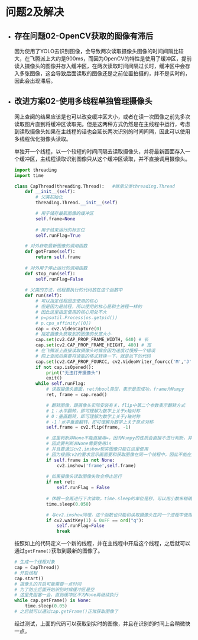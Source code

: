 # 问题2及解决

- ## 存在问题02-OpenCV获取的图像有滞后
    因为使用了YOLO去识别图像，会导致两次读取摄像头图像的时间间隔比较大，在飞腾派上大约是900ms，而因为OpenCV的特性是使用了缓冲区，提前读入摄像头的图像并存入缓冲区，在两次读取时间间隔过长时，缓冲区中会存入多张图像，这会导致后面读取的图像还是之前位置拍摄的，并不是实时的，因此会出现滞后。

- ## 改进方案02-使用多线程单独管理摄像头
    网上查阅的结果应该是也可以改变缓冲区大小，或者在读一次图像之前先多次读取图片直到将缓冲区读取完。但是这两种方式仍然是在主线程中运行，考虑到读取摄像头如果在主线程的话也会延长两次识别的时间间隔，因此可以使用多线程优化摄像头读取。  

    单独开一个线程，以一个较短的时间间隔去读取摄像头，并将最新画面存入一个缓冲区，主线程读取识别图像只从这个缓冲区读取，并不直接调用摄像头。
    ```python
    import threading
    import time

    class CapThread(threading.Thread):   #继承父类threading.Thread
        def __init__(self):
            # 父类初始化
            threading.Thread.__init__(self)

            # 用于储存最新图像的缓冲区
            self.frame=None
            
            # 用于结束运行的标志位
            self.runFlag=True

        # 对外获取最新图像的调用函数
        def getFrame(self):
            return self.frame
        
        # 对外用于停止运行的调用函数
        def stop_run(self):
            self.runFlag=False
        
        # 父类的方法，线程要执行的代码放在这个函数中
        def run(self):
            # 可以指定线程固定使用的核心
            # 但是因为是线程，所以使用的核心是和主进程一样的
            # 因此这里指定使用的核心用处不大
            # p=psutil.Process(os.getpid())
            # p.cpu_affinity([0])
            cap = cv2.VideoCapture(0)
            # 指定摄像头获取到的图像的长宽大小
            cap.set(cv2.CAP_PROP_FRAME_WIDTH, 640) # 长
            cap.set(cv2.CAP_PROP_FRAME_HEIGHT, 480) # 宽
            # 在飞腾派上直接读取摄像头时候会因为速度过慢报一个错误
            # 网上查阅后需要将读取的格式转换一下，就是以下的代码
            cap.set(cv2.CAP_PROP_FOURCC, cv2.VideoWriter_fourcc('M','J','P','G'))
            if not cap.isOpened():
                print("无法打开摄像头")
                exit()
            while self.runFlag:
                # 读取摄像头画面，ret为bool类型，表示是否成功，frame为Numpy
                ret, frame = cap.read()

                # 翻转图像，跟摄像头实际安装有关，flip中第二个参数表示翻转方式
                # 1：水平翻转，即可理解为数学上关于x轴对称
                # 0：垂直翻转，即可理解为数学上关于y轴对称
                # -1：水平垂直翻转，即可理解为数学上关于原点对称
                self.frame = cv2.flip(frame, -1)

                # 这里判断非None不能直接用=，因为Numpy的性质会直接不进行判断，并报错
                # 因此要判断非None需要使用is
                # 并且要通过cv2.imshow现实图像只能在这里使用
                # 因为根据cv2的要求显示画面要和获取图像在同一个线程中，因此不能在主线程显示
                if self.frame is not None:
                    cv2.imshow('frame',self.frame)
                
                # 如果摄像头读取图像失败会停止运行
                if not ret:
                    self.runFlag = False
                
                # 休眠一会再进行下次读取，time.sleep的单位是秒，可以用小数来精确到毫秒
                time.sleep(0.050)

                # 与cv2.imshow同理，这个函数也只能和读取摄像头在同一个进程中使用
                if cv2.waitKey(1) & 0xFF == ord("q"):
                    self.runFlag=False
                    break
    ```

    按照如上的代码定义一个新的线程，并在主线程中开启这个线程，之后就可以通过`getFrame()`获取到最新的图像了。  

    ```python
    # 生成一个线程对象
    cap = CapThread()
    # 开启线程
    cap.start()
    # 摄像头的开启可能需要一点时间
    # 为了防止后面开始识别时候缓冲区是空
    # 这里先阻塞一会，直到缓冲区不为None再继续执行
    while cap.getFrame() is None:
        time.sleep(0.05)
    # 之后就可以通过cap.getFrame()正常获取图像了
    ```

    经过测试，上面的代码可以获取到实时的图像，并且在识别的时间上会稍微快一点。